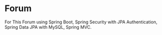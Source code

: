 # Forum
For This Forum using Spring Boot, Spring Security with JPA Authentication, Spring Data JPA with MySQL, Spring MVC. 
